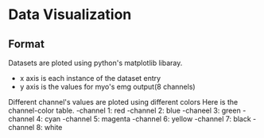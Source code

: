 # Data Visualization

## Format
Datasets are ploted using python's matplotlib libaray.
 - x axis is each instance of the dataset entry
 - y axis is the values for myo's emg output(8 channels)
 
 Different channel's values are ploted using different colors
 Here is the channel-color table.
  -channel 1: red
  -channel 2: blue 
  -chaneel 3: green
  -channel 4: cyan
  -channel 5: magenta
  -channel 6: yellow
  -channel 7: black
  -channel 8: white
